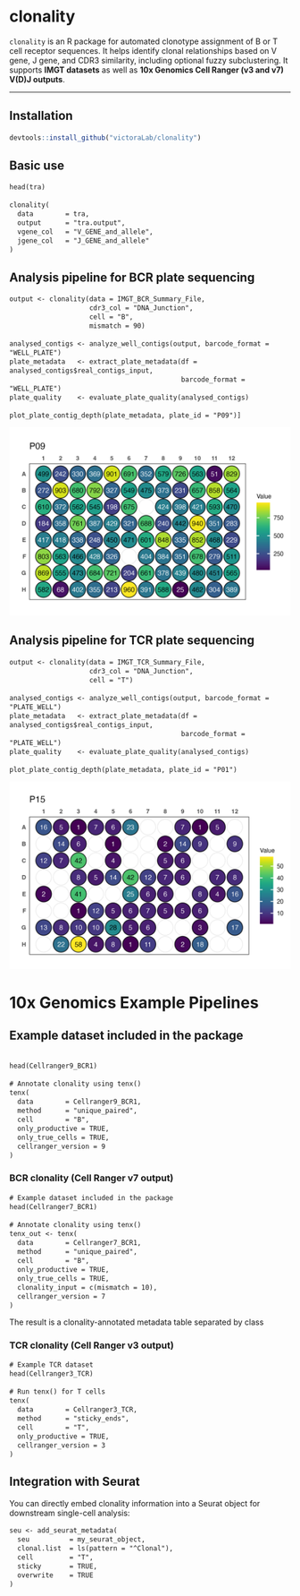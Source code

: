 # clonality

`clonality` is an R package for automated clonotype assignment of B or T cell receptor sequences.
It helps identify clonal relationships based on V gene, J gene, and CDR3 similarity, including optional fuzzy subclustering.
It supports **IMGT datasets** as well as **10x Genomics Cell Ranger (v3 and v7) V(D)J outputs**.

---

## Installation

```R
devtools::install_github("victoraLab/clonality")
```

## Basic use

```
head(tra)

clonality(
  data        = tra,
  output      = "tra.output",
  vgene_col   = "V_GENE_and_allele",
  jgene_col   = "J_GENE_and_allele"
)
```

## Analysis pipeline for BCR plate sequencing

```
output <- clonality(data = IMGT_BCR_Summary_File,
                    cdr3_col = "DNA_Junction",
                    cell = "B",
                    mismatch = 90)

analysed_contigs <- analyze_well_contigs(output, barcode_format = "WELL_PLATE")
plate_metadata   <- extract_plate_metadata(df = analysed_contigs$real_contigs_input,
                                           barcode_format = "WELL_PLATE")
plate_quality    <- evaluate_plate_quality(analysed_contigs)

plot_plate_contig_depth(plate_metadata, plate_id = "P09")]
```
![Contig Depth Plot](man/figures/contig_depth_plot1.png)

## Analysis pipeline for TCR plate sequencing

```
output <- clonality(data = IMGT_TCR_Summary_File,
                    cdr3_col = "DNA_Junction",
                    cell = "T")

analysed_contigs <- analyze_well_contigs(output, barcode_format = "PLATE_WELL")
plate_metadata   <- extract_plate_metadata(df = analysed_contigs$real_contigs_input,
                                           barcode_format = "PLATE_WELL")
plate_quality    <- evaluate_plate_quality(analysed_contigs)

plot_plate_contig_depth(plate_metadata, plate_id = "P01")
```

![Contig Depth Plot](man/figures/contig_depth_plot2.png)

# 10x Genomics Example Pipelines

## Example dataset included in the package

```

head(Cellranger9_BCR1)

# Annotate clonality using tenx()
tenx(
  data        = Cellranger9_BCR1,
  method      = "unique_paired",
  cell        = "B",
  only_productive = TRUE,
  only_true_cells = TRUE,
  cellranger_version = 9
)
```

### BCR clonality (Cell Ranger v7 output)

```
# Example dataset included in the package
head(Cellranger7_BCR1)

# Annotate clonality using tenx()
tenx_out <- tenx(
  data        = Cellranger7_BCR1,
  method      = "unique_paired",
  cell        = "B",
  only_productive = TRUE,
  only_true_cells = TRUE,
  clonality_input = c(mismatch = 10),
  cellranger_version = 7
)
```

The result is a clonality-annotated metadata table separated by class

### TCR clonality (Cell Ranger v3 output)

```
# Example TCR dataset
head(Cellranger3_TCR)

# Run tenx() for T cells
tenx(
  data        = Cellranger3_TCR,
  method      = "sticky_ends",
  cell        = "T",
  only_productive = TRUE,
  cellranger_version = 3
)
```

## Integration with Seurat

You can directly embed clonality information into a Seurat object for downstream single-cell analysis:

```
seu <- add_seurat_metadata(
  seu          = my_seurat_object,
  clonal.list  = ls(pattern = "^Clonal"),
  cell         = "T",
  sticky       = TRUE,
  overwrite    = TRUE
)
```






